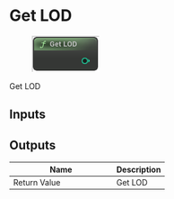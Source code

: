 # Get LOD

<div align="left" data-full-width="false">

<figure><img src="../../../api/Misc/Get_LOD.png" alt=""><figcaption></figcaption></figure>

</div>

Get LOD

## Inputs

## Outputs

<table><thead><tr><th width="170">Name</th><th>Description</th></tr></thead><tbody><tr><td>Return Value</td><td>Get LOD</td></tr></tbody></table>

